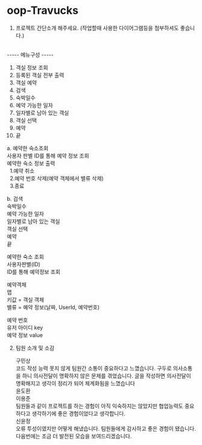 # oop-Travucks
1. 프로젝트 간단소개 해주세요. (작업할때 사용한 다이어그램등을 첨부하셔도 좋습니다.) <br>
<br>
----- 메뉴구성 ----- <br>

1. 객실 정보 조회<br>
2. 등록된 객실 전부 출력<br>
3. 객실 예약<br>
4. 검색<br>
5. 숙박일수<br>
6. 예약 가능한 일자<br>
7. 일자별로 남아 있는 객실<br>
8. 객실 선택<br>
9. 예약<br>
10. 끝<br>


a. 예약한 숙소조회<br>
사용자 판별 ID를 통해 예약 정보 조회<br>
예약한 숙소 정보 출력<br>
&nbsp;&nbsp;1.예약 취소<br>
&nbsp;&nbsp;2.예약 번호 삭제(예약 객체에서 밸류 삭제)<br>
&nbsp;&nbsp;3.종료<br>

b. 검색<br>
숙박일수<br>
예약 가능한 일자<br>
일자별로 남아 있는 객실<br>
객실 선택<br>
예약<br>
끝<br>

예약한 숙소 조회<br>
사용자판별(ID)<br>
ID를 통해 예약정보 조회<br>

예약객체<br>
맵<br>
키값 = 객실 객체<br>
밸류 = 예약 정보(날짜, UserId, 예약번호)<br>

예약 번호<br>
유저 아이디 key<br>
예약 정보 value<br>

2. 팀원 소개 및 소감<br>
   
   구민상<br>
   코드 작성 능력 못지 않게 팀원간 소통이 중요하다고 느꼈습니다. 구두로 의사소통을 하니 의사전달이 명확하지 않은 문제를 겪었습니다.
   글을 작성하면 의사전달이 명확해지고 생각이 정리가 되어 체계화됨을 느꼈습니다<br>
   윤도환<br>
   이용준<br>
   팀원들과 같이 프로젝트를 하는 경험이 아직 익숙하지는 않았지만 협업능력도 중요하다고 생각하기에 좋은 경험이었다고 생각합니다. <br>
   신윤정<br>
   오류 투성이였지만 어떻게 해냈습니다. 팀원들에게 감사하고 좋은 경험이 됐습니다. 다음번에는 조금 더 발전된 모습을 보여드리겠습니다.
